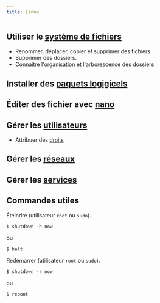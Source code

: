 ```yaml
---
title: Linux
---
```


## Utiliser le [système de fichiers](fs)
+ Renommer, déplacer, copier et supprimer des fichiers.
+ Supprimer des dossiers.
+ Connaitre l'[organisation](fs/organisation) et l'arborescence des dossiers

## Installer des [paquets logigicels](paquet)

## Éditer des fichier avec [nano](nano)

## Gérer les [utilisateurs](utilisateurs)
+ Attribuer des [droits](droits)

## Gérer les [réseaux](network)

## Gérer les [services](services)



## Commandes utiles

Éteindre (utilisateur `root` ou `sudo`).

```>shell
$ shutdown -h now
```

ou

```>shell
$ halt
```

Redémarrer (utilisateur `root` ou `sudo`).

```>shell
$ shutdown -r now
```

ou

```>shell
$ reboot
```
